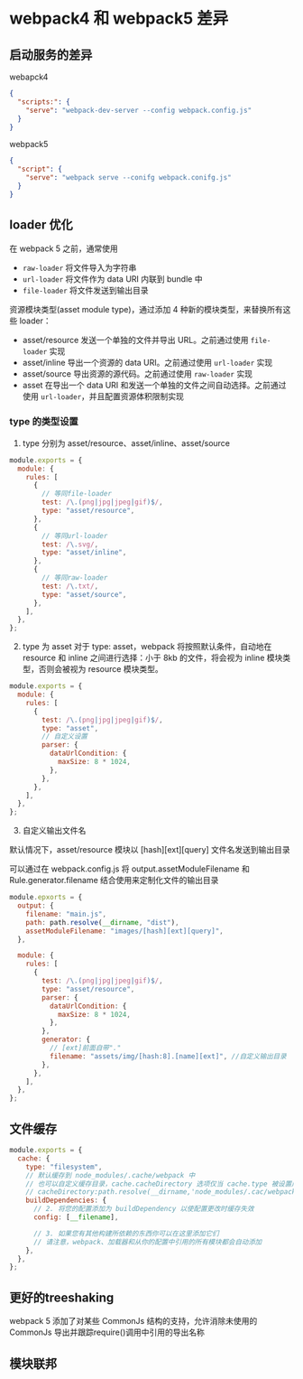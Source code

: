# webpack4 和 webpack5 差异

## 启动服务的差异

webapck4

```json
{
  "scripts:": {
    "serve": "webpack-dev-server --config webpack.config.js"
  }
}
```

webpack5

```json
{
  "script": {
    "serve": "webpack serve --conifg webpack.conifg.js"
  }
}
```

## loader 优化

在 webpack 5 之前，通常使用

- `raw-loader` 将文件导入为字符串
- `url-loader` 将文件作为 data URI 内联到 bundle 中
- `file-loader` 将文件发送到输出目录

资源模块类型(asset module type)，通过添加 4 种新的模块类型，来替换所有这些 loader：

- asset/resource 发送一个单独的文件并导出 URL。之前通过使用 `file-loader` 实现
- asset/inline 导出一个资源的 data URI。之前通过使用 `url-loader` 实现
- asset/source 导出资源的源代码。之前通过使用 `raw-loader` 实现
- asset 在导出一个 data URI 和发送一个单独的文件之间自动选择。之前通过使用 `url-loader`，并且配置资源体积限制实现

### type 的类型设置

1. type 分别为 asset/resource、asset/inline、asset/source

```js
module.exports = {
  module: {
    rules: [
      {
        // 等同file-loader
        test: /\.(png|jpg|jpeg|gif)$/,
        type: "asset/resource",
      },
      {
        // 等同url-loader
        test: /\.svg/,
        type: "asset/inline",
      },
      {
        // 等同raw-loader
        test: /\.txt/,
        type: "asset/source",
      },
    ],
  },
};
```

2. type 为 asset
   对于 type: asset，webpack 将按照默认条件，自动地在 resource 和 inline 之间进行选择：小于 8kb 的文件，将会视为 inline 模块类型，否则会被视为 resource 模块类型。

```js
module.exports = {
  module: {
    rules: [
      {
        test: /\.(png|jpg|jpeg|gif)$/,
        type: "asset",
        // 自定义设置
        parser: {
          dataUrlCondition: {
            maxSize: 8 * 1024,
          },
        },
      },
    ],
  },
};
```

3. 自定义输出文件名

默认情况下，asset/resource 模块以 [hash][ext][query] 文件名发送到输出目录

可以通过在 webpack.config.js 将 output.assetModuleFilename 和 Rule.generator.filename 结合使用来定制化文件的输出目录

```js
module.epxorts = {
  output: {
    filename: "main.js",
    path: path.resolve(__dirname, "dist"),
    assetModuleFilename: "images/[hash][ext][query]",
  },

  module: {
    rules: [
      {
        test: /\.(png|jpg|jpeg|gif)$/,
        type: "asset/resource",
        parser: {
          dataUrlCondition: {
            maxSize: 8 * 1024,
          },
        },
        generator: {
          // [ext]前面自带"."
          filename: "assets/img/[hash:8].[name][ext]", //自定义输出目录
        },
      },
    ],
  },
};
```

## 文件缓存

```js
module.exports = {
  cache: {
    type: "filesystem",
    // 默认缓存到 node_modules/.cache/webpack 中
    // 也可以自定义缓存目录，cache.cacheDirectory 选项仅当 cache.type 被设置成 filesystem 才可用。
    // cacheDirectory:path.resolve(__dirname,'node_modules/.cac/webpack'),
    buildDependencies: {
      // 2. 将您的配置添加为 buildDependency 以使配置更改时缓存失效
      config: [__filename],

      // 3. 如果您有其他构建所依赖的东西你可以在这里添加它们
      // 请注意，webpack、加载器和从你的配置中引用的所有模块都会自动添加
    },
  },
};
```

## 更好的treeshaking
webpack 5 添加了对某些 CommonJs 结构的支持，允许消除未使用的 CommonJs 导出并跟踪require()调用中引用的导出名称

## 模块联邦




